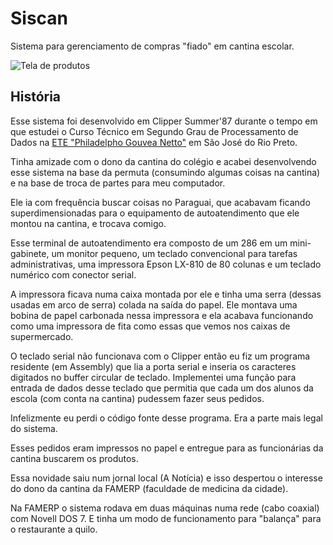 # Siscan

Sistema para gerenciamento de compras "fiado" em cantina escolar.

![Tela de produtos](https://github.com/osantana/siscan/tela.png "Tela de produtos")

## História

Esse sistema foi desenvolvido em Clipper Summer'87 durante o tempo em que
estudei o Curso Técnico em Segundo Grau de Processamento de Dados na [ETE
"Philadelpho Gouvea Netto"](http://www.philadelpho.com.br/) em São José do Rio
Preto.

Tinha amizade com o dono da cantina do colégio e acabei desenvolvendo esse
sistema na base da permuta (consumindo algumas coisas na cantina) e na base de
troca de partes para meu computador.

Ele ia com frequência buscar coisas no Paraguai, que acabavam ficando
superdimensionadas para o equipamento de autoatendimento que ele montou na
cantina, e trocava comigo.

Esse terminal de autoatendimento era composto de um 286 em um mini-gabinete, um
monitor pequeno, um teclado convencional para tarefas administrativas, uma
impressora Epson LX-810 de 80 colunas e um teclado numérico com conector
serial.

A impressora ficava numa caixa montada por ele e tinha uma serra (dessas usadas
em arco de serra) colada na saída do papel. Ele montava uma bobina de papel
carbonada nessa impressora e ela acabava funcionando como uma impressora de
fita como essas que vemos nos caixas de supermercado.

O teclado serial não funcionava com o Clipper então eu fiz um programa
residente (em Assembly) que lia a porta serial e inseria os caracteres
digitados no buffer circular de teclado. Implementei uma função para entrada de
dados desse teclado que permitia que cada um dos alunos da escola (com conta na
cantina) pudessem fazer seus pedidos.

Infelizmente eu perdi o código fonte desse programa. Era a parte mais legal do
sistema.

Esses pedidos eram impressos no papel e entregue para as funcionárias da
cantina buscarem os produtos.

Essa novidade saiu num jornal local (A Notícia) e isso despertou o interesse do
dono da cantina da FAMERP (faculdade de medicina da cidade).

Na FAMERP o sistema rodava em duas máquinas numa rede (cabo coaxial) com Novell
DOS 7. E tinha um modo de funcionamento para "balança" para o restaurante a
quilo.

